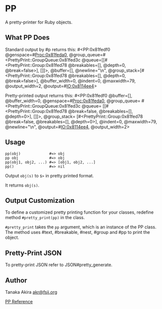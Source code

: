 # PP

A pretty-printer for Ruby objects.

## What PP Does

Standard output by #p returns this:
    #<PP:0x81fedf0 @genspace=#<Proc:0x81feda0>, @group_queue=#<PrettyPrint::GroupQueue:0x81fed3c @queue=[[#<PrettyPrint::Group:0x81fed78 @breakables=[], @depth=0, @break=false>], []]>, @buffer=[], @newline="\n", @group_stack=[#<PrettyPrint::Group:0x81fed78 @breakables=[], @depth=0, @break=false>], @buffer_width=0, @indent=0, @maxwidth=79, @output_width=2, @output=#<IO:0x8114ee4>>

Pretty-printed output returns this:
    #<PP:0x81fedf0
     @buffer=[],
     @buffer_width=0,
     @genspace=#<Proc:0x81feda0>,
     @group_queue=
      #<PrettyPrint::GroupQueue:0x81fed3c
       @queue=
        [[#<PrettyPrint::Group:0x81fed78 @break=false, @breakables=[], @depth=0>],
         []]>,
     @group_stack=
      [#<PrettyPrint::Group:0x81fed78 @break=false, @breakables=[], @depth=0>],
     @indent=0,
     @maxwidth=79,
     @newline="\n",
     @output=#<IO:0x8114ee4>,
     @output_width=2>

## Usage

    pp(obj)             #=> obj
    pp obj              #=> obj
    pp(obj1, obj2, ...) #=> [obj1, obj2, ...]
    pp()                #=> nil

Output `obj(s)` to `$>` in pretty printed format.

It returns `obj(s)`.

## Output Customization

To define a customized pretty printing function for your classes, redefine
method `#pretty_print(pp)` in the class.

`#pretty_print` takes the `pp` argument, which is an instance of the PP class.
The method uses #text, #breakable, #nest, #group and #pp to print the object.

## Pretty-Print JSON

To pretty-print JSON refer to JSON#pretty_generate.

## Author
Tanaka Akira <akr@fsij.org>

[PP Reference](https://ruby-doc.org/stdlib-2.6/libdoc/pp/rdoc/PP.html)
